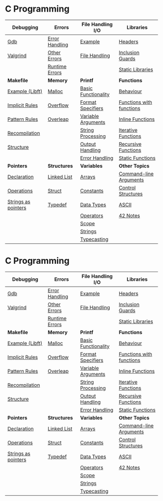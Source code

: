 # C Programming

| **Debugging**             | **Errors**               | **File Handling I/O**       | **Libraries**              |
|---------------------------|--------------------------|-----------------------------|----------------------------|
| [Gdb](Debugging/Gdb)      | [Error Handling](Errors/Error%20Handling) | [Example](File%20Handling%20I-O/Example) | [Headers](Libraries/Headers) |
| [Valgrind](Debugging/Valgrind) | [Other Errors](Errors/Other%20Errors) | [File Handling](File%20Handling%20I-O/File%20Handling) | [Inclusion Guards](Libraries/Inclusion%20Guards) |
|                           | [Runtime Errors](Errors/Runtime%20Errors) |                               | [Static Libraries](Libraries/Static%20Libraries) |
| **Makefile**              | **Memory**               | **Printf**                    | **Functions**       |
| [Example (Libft)](Makefile/Example%20(Libft)) | [Malloc](Memory/Malloc)     | [Basic Functionality](Printf/Basic%20Functionality) | [Behaviour](Syntax/Functions/Behaviour) |
| [Implicit Rules](Makefile/Implicit%20Rules) | [Overflow](Memory/Overflow) | [Format Specifiers](Printf/Format%20Specifiers) | [Functions with functions](Syntax/Functions/Functions%20with%20functions) |
| [Pattern Rules](Makefile/Pattern%20Rules) | [Overleap](Memory/Overleap) | [Variable Arguments](Printf/Variable%20Arguments) | [Inline Functions](Syntax/Functions/Inline%20Functions) |
| [Recompilation](Makefile/Recompilation) |                          | [String Processing](Printf/String%20Processing) | [Iterative Functions](Syntax/Functions/Iterative%20Functions) |
| [Structure](Makefile/Structure) |                          | [Output Handling](Printf/Output%20Handling) | [Recursive Functions](Syntax/Functions/Recursive%20Functions) |
|                           |                          | [Error Handling](Printf/Error%20Handling) | [Static Functions](Syntax/Functions/Static%20Functions) |
| **Pointers**       | **Structures**    | **Variables**          | **Other Topics**           |
| [Declaration](Syntax/Pointers/Declaration) | [Linked List](Syntax/Structures/Linked%20List) | [Arrays](Syntax/Variables/Arrays) | [Command-line Arguments](Command-line%20Arguments) |
| [Operations](Syntax/Pointers/Operations) | [Struct](Syntax/Structures/Struct) | [Constants](Syntax/Variables/Constants) | [Control Structures](Control%20Structures) |
| [Strings as pointers](Syntax/Pointers/Strings%20as%20pointers) | [Typedef](Syntax/Structures/Typedef) | [Data Types](Syntax/Variables/Data%20Types) | [ASCII](ASCII) |
|                           |                          | [Operators](Syntax/Variables/Operators) | [42 Notes](42%20Notes) |
|                           |                          | [Scope](Syntax/Variables/Scope) |                        |
|                           |                          | [Strings](Syntax/Variables/Strings) |                        |
|                           |                          | [Typecasting](Syntax/Variables/Typecasting) |                        |

# C Programming

| **Debugging**             | **Errors**               | **File Handling I/O**       | **Libraries**              |
|---------------------------|--------------------------|-----------------------------|----------------------------|
| [Gdb](C-Programming/Debugging/Gdb.md)      | [Error Handling](Vault/C-Programming/Errors/Error%20Handling.md) | [Example](Vault/C-Programming/File%20Handling%20I-O/Example.md) | [Headers](Vault/C-Programming/Libraries/Headers.md) |
| [Valgrind](Vault/C-Programming/Debugging/Valgrind.md) | [Other Errors](Vault/C-Programming/Errors/Other%20Errors.md) | [File Handling](Vault/C-Programming/File%20Handling%20I-O/File%20Handling.md) | [Inclusion Guards](Vault/C-Programming/Libraries/Inclusion%20Guards.md) |
|                           | [Runtime Errors](Vault/C-Programming/Errors/Runtime%20Errors.md) |                               | [Static Libraries](Vault/C-Programming/Libraries/Static%20Libraries.md) |
| **Makefile**              | **Memory**               | **Printf**                    | **Functions**       |
| [Example (Libft)](Vault/C-Programming/Makefile/Example%20(Libft).md) | [Malloc](Vault/C-Programming/Memory/Malloc.md)     | [Basic Functionality](Vault/C-Programming/Printf/Basic%20Functionality.md) | [Behaviour](Vault/C-Programming/Syntax/Functions/Behaviour.md) |
| [Implicit Rules](Vault/C-Programming/Makefile/Implicit%20Rules.md) | [Overflow](Vault/C-Programming/Memory/Overflow.md) | [Format Specifiers](Vault/C-Programming/Printf/Format%20Specifiers.md) | [Functions with functions](Vault/C-Programming/Syntax/Functions/Functions%20with%20functions.md) |
| [Pattern Rules](Vault/C-Programming/Makefile/Pattern%20Rules.md) | [Overleap](Vault/C-Programming/Memory/Overleap.md) | [Variable Arguments](Vault/C-Programming/Printf/Variable%20Arguments.md) | [Inline Functions](Vault/C-Programming/Syntax/Functions/Inline%20Functions.md) |
| [Recompilation](Vault/C-Programming/Makefile/Recompilation.md) |                          | [String Processing](Vault/C-Programming/Printf/String%20Processing.md) | [Iterative Functions](Vault/C-Programming/Syntax/Functions/Iterative%20Functions.md) |
| [Structure](Vault/C-Programming/Makefile/Structure.md) |                          | [Output Handling](Vault/C-Programming/Printf/Output%20Handling.md) | [Recursive Functions](Vault/C-Programming/Syntax/Functions/Recursive%20Functions.md) |
|                           |                          | [Error Handling](Vault/C-Programming/Printf/Error%20Handling.md) | [Static Functions](Vault/C-Programming/Syntax/Functions/Static%20Functions.md) |
| **Pointers**       | **Structures**    | **Variables**          | **Other Topics**           |
| [Declaration](Vault/C-Programming/Syntax/Pointers/Declaration.md) | [Linked List](Vault/C-Programming/Syntax/Structures/Linked%20List.md) | [Arrays](Vault/C-Programming/Syntax/Variables/Arrays.md) | [Command-line Arguments](Vault/C-Programming/Command-line%20Arguments.md) |
| [Operations](Vault/C-Programming/Syntax/Pointers/Operations.md) | [Struct](Vault/C-Programming/Syntax/Structures/Struct.md) | [Constants](Vault/C-Programming/Syntax/Variables/Constants.md) | [Control Structures](Vault/C-Programming/Control%20Structures.md) |
| [Strings as pointers](Vault/C-Programming/Syntax/Pointers/Strings%20as%20pointers.md) | [Typedef](Vault/C-Programming/Syntax/Structures/Typedef.md) | [Data Types](Vault/C-Programming/Syntax/Variables/Data%20Types.md) | [ASCII](Vault/C-Programming/ASCII.md) |
|                           |                          | [Operators](Vault/C-Programming/Syntax/Variables/Operators.md) | [42 Notes](Vault/C-Programming/42%20Notes.md) |
|                           |                          | [Scope](Vault/C-Programming/Syntax/Variables/Scope.md) |                        |
|                           |                          | [Strings](Vault/C-Programming/Syntax/Variables/Strings.md) |                        |
|                           |                          | [Typecasting](Vault/C-Programming/Syntax/Variables/Typecasting.md) |                        |

